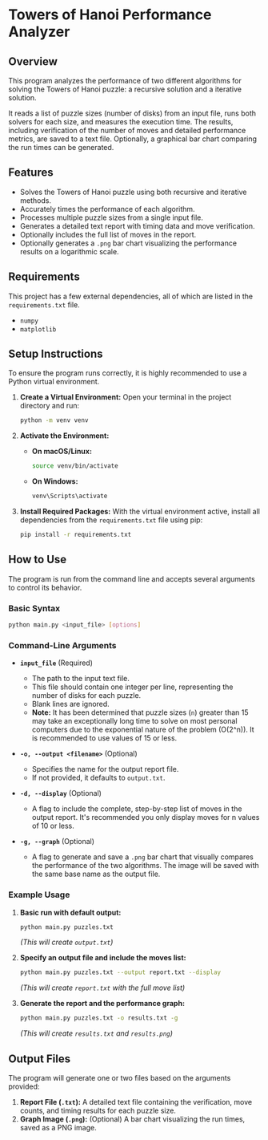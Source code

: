 # Towers of Hanoi Performance Analyzer

## Overview

This program analyzes the performance of two different algorithms for solving the Towers of Hanoi puzzle: a recursive solution and a iterative solution.

It reads a list of puzzle sizes (number of disks) from an input file, runs both solvers for each size, and measures the execution time. The results, including verification of the number of moves and detailed performance metrics, are saved to a text file. Optionally, a graphical bar chart comparing the run times can be generated.

## Features

* Solves the Towers of Hanoi puzzle using both recursive and iterative methods.
* Accurately times the performance of each algorithm.
* Processes multiple puzzle sizes from a single input file.
* Generates a detailed text report with timing data and move verification.
* Optionally includes the full list of moves in the report.
* Optionally generates a `.png` bar chart visualizing the performance results on a logarithmic scale.

## Requirements

This project has a few external dependencies, all of which are listed in the `requirements.txt` file.
* `numpy`
* `matplotlib`

## Setup Instructions

To ensure the program runs correctly, it is highly recommended to use a Python virtual environment.

1.  **Create a Virtual Environment:**
    Open your terminal in the project directory and run:
    ```sh
    python -m venv venv
    ```

2.  **Activate the Environment:**
    * **On macOS/Linux:**
        ```sh
        source venv/bin/activate
        ```
    * **On Windows:**
        ```sh
        venv\Scripts\activate
        ```

3.  **Install Required Packages:**
    With the virtual environment active, install all dependencies from the `requirements.txt` file using pip:
    ```sh
    pip install -r requirements.txt
    ```

## How to Use

The program is run from the command line and accepts several arguments to control its behavior.

### Basic Syntax
```sh
python main.py <input_file> [options]
```

### Command-Line Arguments

* **`input_file`** (Required)
    * The path to the input text file.
    * This file should contain one integer per line, representing the number of disks for each puzzle.
    * Blank lines are ignored.
    * **Note:** It has been determined that puzzle sizes (`n`) greater than 15 may take an exceptionally long time to solve on most personal computers due to the exponential nature of the problem (O(2^n)). It is recommended to use values of 15 or less.

* **`-o, --output <filename>`** (Optional)
    * Specifies the name for the output report file.
    * If not provided, it defaults to `output.txt`.

* **`-d, --display`** (Optional)
    * A flag to include the complete, step-by-step list of moves in the output report. It's recommended you only display moves for n values of 10 or less. 

* **`-g, --graph`** (Optional)
    * A flag to generate and save a `.png` bar chart that visually compares the performance of the two algorithms. The image will be saved with the same base name as the output file.

### Example Usage

1.  **Basic run with default output:**
    ```sh
    python main.py puzzles.txt
    ```
    *(This will create `output.txt`)*

2.  **Specify an output file and include the moves list:**
    ```sh
    python main.py puzzles.txt --output report.txt --display
    ```
    *(This will create `report.txt` with the full move list)*

3.  **Generate the report and the performance graph:**
    ```sh
    python main.py puzzles.txt -o results.txt -g
    ```
    *(This will create `results.txt` and `results.png`)*

## Output Files

The program will generate one or two files based on the arguments provided:

1.  **Report File (`.txt`):** A detailed text file containing the verification, move counts, and timing results for each puzzle size.
2.  **Graph Image (`.png`):** (Optional) A bar chart visualizing the run times, saved as a PNG image.